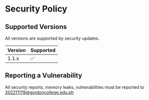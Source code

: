 # Security Policy

## Supported Versions

All versions are supported by security updates.

| Version | Supported          |
| ------- | ------------------ |
| 1.1.x   | :white_check_mark: |

## Reporting a Vulnerability

All security reports, memory leaks, vulnerabilities must be reported to 202211178@gordoncollege.edu.ph

